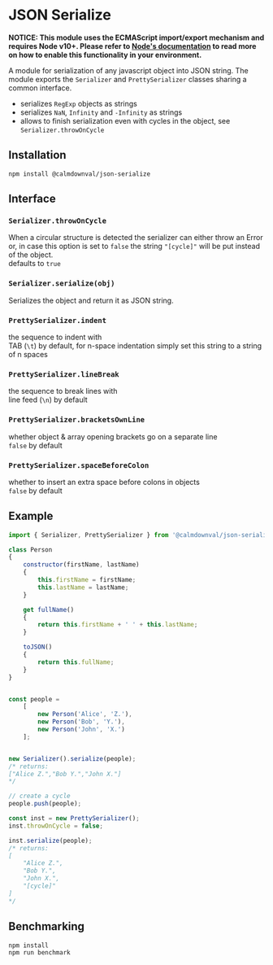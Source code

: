 # JSON Serialize
**NOTICE: This module uses the ECMAScript import/export mechanism and requires Node v10+.
Please refer to [Node's documentation](https://nodejs.org/api/esm.html#esm_enabling) to read
more on how to enable this functionality in your environment.**

A module for serialization of any javascript object into JSON string.
The module exports the `Serializer` and `PrettySerializer` classes
sharing a common interface.

- serializes `RegExp` objects as strings
- serializes `NaN`, `Infinity` and `-Infinity` as strings
- allows to finish serialization even with cycles in the object, see `Serializer.throwOnCycle`

## Installation
```
npm install @calmdownval/json-serialize
```

## Interface

### `Serializer.throwOnCycle`
When a circular structure is detected the serializer can either throw an Error
or, in case this option is set to `false` the string `"[cycle]"` will be put
instead of the object.  
defaults to `true`

### `Serializer.serialize(obj)`
Serializes the object and return it as JSON string.

### `PrettySerializer.indent`
the sequence to indent with  
TAB (`\t`) by default, for n-space indentation simply set this string to a string of n spaces

### `PrettySerializer.lineBreak`
the sequence to break lines with  
line feed (`\n`) by default

### `PrettySerializer.bracketsOwnLine`
whether object & array opening brackets go on a separate line  
`false` by default

### `PrettySerializer.spaceBeforeColon`
whether to insert an extra space before colons in objects  
`false` by default

## Example
```js
import { Serializer, PrettySerializer } from '@calmdownval/json-serialize';

class Person
{
    constructor(firstName, lastName)
    {
        this.firstName = firstName;
        this.lastName = lastName;
    }

    get fullName()
    {
        return this.firstName + ' ' + this.lastName;
    }

    toJSON()
    {
        return this.fullName;
    }
}


const people =
    [
        new Person('Alice', 'Z.'),
        new Person('Bob', 'Y.'),
        new Person('John', 'X.')
    ];


new Serializer().serialize(people);
/* returns:
["Alice Z.","Bob Y.","John X."]
*/

// create a cycle
people.push(people);

const inst = new PrettySerializer();
inst.throwOnCycle = false;

inst.serialize(people);
/* returns:
[
    "Alice Z.",
    "Bob Y.",
    "John X.",
    "[cycle]"
]
*/
```

## Benchmarking
```
npm install
npm run benchmark
```
